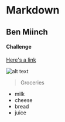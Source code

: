 # Markdown
## Ben Miinch
#### Challenge 

[Here's a link](https://www.google.com)

![alt text](https://www.google.com/url?sa=i&source=images&cd=&cad=rja&uact=8&ved=2ahUKEwjV2Mu73ZHgAhWr7oMKHbH1DeMQjRx6BAgBEAU&url=https%3A%2F%2Fen.wikipedia.org%2Fwiki%2FTree&psig=AOvVaw1nJKGtAri57aImQSkTjXe2&ust=1548807975025404)

>Groceries

* milk
* cheese
* bread
* juice


